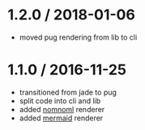 # 1.2.0 / 2018-01-06

* moved pug rendering from lib to cli

# 1.1.0 / 2016-11-25

* transitioned from jade to pug
* split code into cli and lib
* added [nomnoml](http://www.nomnoml.com) renderer
* added [mermaid](http://knsv.github.io/mermaid/#mermaid) renderer
